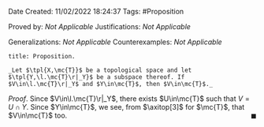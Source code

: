 <div class="topSpace"></div>

Date Created: 11/02/2022 18:24:37
Tags: #Proposition

Proved by: _Not Applicable_
Justifications: _Not Applicable_

Generalizations: _Not Applicable_
Counterexamples: _Not Applicable_

``` ad-Proposition
title: Proposition.

_Let $\tpl{X,\mc{T}}$ be a topological space and let $\tpl{Y,\l.\mc{T}\r|_Y}$ be a subspace thereof. If $V\in\l.\mc{T}\r|_Y$ and $Y\in\mc{T}$, then $V\in\mc{T}$._

```

_Proof_. Since $V\in\l.\mc{T}\r|_Y$, there exists $U\in\mc{T}$ such that $V=U\cap Y$. Since $Y\in\mc{T}$, we see, from $\axitop[3]$ for $\mc{T}$, that $V\in\mc{T}$ too.<span style="float:right;">$\blacksquare$</span>

